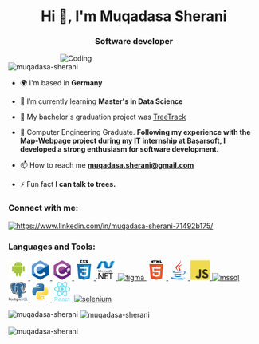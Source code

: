 <h1 align="center">Hi 👋, I'm Muqadasa Sherani</h1>
<h3 align="center">Software developer</h3>

<img align="right" alt="Coding" width="400" src="https://img.wattpad.com/fbd01cbf223214a6d1c5a34131a708dd8d7ba079/68747470733a2f2f73332e616d617a6f6e6177732e636f6d2f776174747061642d6d656469612d736572766963652f53746f7279496d6167652f6f3369596f38336b43746a5868513d3d2d313236333837383330392e313731623233343536616165316333653330343437343033343335362e676966">

<p align="left"> <img src="https://komarev.com/ghpvc/?username=muqadasa-sherani&label=Profile%20views&color=0e75b6&style=flat" alt="muqadasa-sherani" /> </p>

- 🌍  I'm based in **Germany**

- 🌱 I’m currently learning **Master's in Data Science**

- 🔭 My bachelor's graduation project was [TreeTrack](https://github.com/Mansur74/TreeTrack)

- 📄 Computer Engineering Graduate. **Following my experience with the Map-Webpage project during my IT internship at Başarsoft, I developed a strong enthusiasm for software development.**

- 📫 How to reach me **muqadasa.sherani@gmail.com**

- ⚡ Fun fact **I can talk to trees.**

<h3 align="left">Connect with me:</h3>
<p align="left">
<a href="https://linkedin.com/in/https://www.linkedin.com/in/muqadasa-sherani-71492b175/" target="blank"><img align="center" src="https://raw.githubusercontent.com/rahuldkjain/github-profile-readme-generator/master/src/images/icons/Social/linked-in-alt.svg" alt="https://www.linkedin.com/in/muqadasa-sherani-71492b175/" height="30" width="40" /></a>
</p>

<h3 align="left">Languages and Tools:</h3>
<p align="left"> <a href="https://developer.android.com" target="_blank" rel="noreferrer"> <img src="https://raw.githubusercontent.com/devicons/devicon/master/icons/android/android-original-wordmark.svg" alt="android" width="40" height="40"/> </a> <a href="https://www.cprogramming.com/" target="_blank" rel="noreferrer"> <img src="https://raw.githubusercontent.com/devicons/devicon/master/icons/c/c-original.svg" alt="c" width="40" height="40"/> </a> <a href="https://www.w3schools.com/cs/" target="_blank" rel="noreferrer"> <img src="https://raw.githubusercontent.com/devicons/devicon/master/icons/csharp/csharp-original.svg" alt="csharp" width="40" height="40"/> </a> <a href="https://www.w3schools.com/css/" target="_blank" rel="noreferrer"> <img src="https://raw.githubusercontent.com/devicons/devicon/master/icons/css3/css3-original-wordmark.svg" alt="css3" width="40" height="40"/> </a> <a href="https://dotnet.microsoft.com/" target="_blank" rel="noreferrer"> <img src="https://raw.githubusercontent.com/devicons/devicon/master/icons/dot-net/dot-net-original-wordmark.svg" alt="dotnet" width="40" height="40"/> </a> <a href="https://www.figma.com/" target="_blank" rel="noreferrer"> <img src="https://www.vectorlogo.zone/logos/figma/figma-icon.svg" alt="figma" width="40" height="40"/> </a> <a href="https://www.w3.org/html/" target="_blank" rel="noreferrer"> <img src="https://raw.githubusercontent.com/devicons/devicon/master/icons/html5/html5-original-wordmark.svg" alt="html5" width="40" height="40"/> </a> <a href="https://www.java.com" target="_blank" rel="noreferrer"> <img src="https://raw.githubusercontent.com/devicons/devicon/master/icons/java/java-original.svg" alt="java" width="40" height="40"/> </a> <a href="https://developer.mozilla.org/en-US/docs/Web/JavaScript" target="_blank" rel="noreferrer"> <img src="https://raw.githubusercontent.com/devicons/devicon/master/icons/javascript/javascript-original.svg" alt="javascript" width="40" height="40"/> </a> <a href="https://www.microsoft.com/en-us/sql-server" target="_blank" rel="noreferrer"> <img src="https://www.svgrepo.com/show/303229/microsoft-sql-server-logo.svg" alt="mssql" width="40" height="40"/> </a> <a href="https://www.postgresql.org" target="_blank" rel="noreferrer"> <img src="https://raw.githubusercontent.com/devicons/devicon/master/icons/postgresql/postgresql-original-wordmark.svg" alt="postgresql" width="40" height="40"/> </a> <a href="https://www.python.org" target="_blank" rel="noreferrer"> <img src="https://raw.githubusercontent.com/devicons/devicon/master/icons/python/python-original.svg" alt="python" width="40" height="40"/> </a> <a href="https://reactjs.org/" target="_blank" rel="noreferrer"> <img src="https://raw.githubusercontent.com/devicons/devicon/master/icons/react/react-original-wordmark.svg" alt="react" width="40" height="40"/> </a> <a href="https://www.selenium.dev" target="_blank" rel="noreferrer"> <img src="https://raw.githubusercontent.com/detain/svg-logos/780f25886640cef088af994181646db2f6b1a3f8/svg/selenium-logo.svg" alt="selenium" width="40" height="40"/> </a> </p>

<p><img align="left" src="https://github-readme-stats.vercel.app/api/top-langs?username=muqadasa-sherani&show_icons=true&locale=en&layout=compact" alt="muqadasa-sherani" /></p>

<p>&nbsp;<img align="center" src="https://github-readme-stats.vercel.app/api?username=muqadasa-sherani&show_icons=true&locale=en" alt="muqadasa-sherani" /></p>

<p><img align="center" src="https://github-readme-streak-stats.herokuapp.com/?user=muqadasa-sherani&" alt="muqadasa-sherani" /></p>
